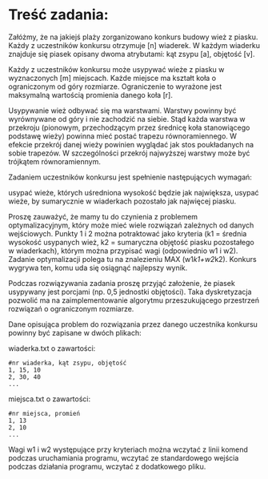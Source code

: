 # Treść zadania:
Załóżmy, że na jakiejś plaży zorganizowano konkurs budowy wież z piasku. Każdy z uczestników konkursu otrzymuje [n] wiaderek. W każdym wiaderku znajduje się piasek opisany dwoma atrybutami: kąt zsypu [a], objętość [v].

Każdy z uczestników konkursu może usypywać wieże z piasku w wyznaczonych [m] miejscach. Każde miejsce ma kształt koła o ograniczonym od góry rozmiarze. Ograniczenie to wyrażone jest maksymalną wartością promienia danego koła [r].

Usypywanie wież odbywać się ma warstwami. Warstwy powinny być wyrównywane od góry i nie zachodzić na siebie. Stąd każda warstwa w przekroju (pionowym, przechodzącym przez średnicę koła stanowiącego podstawę wieży) powinna mieć postać trapezu równoramiennego. W efekcie przekrój danej wieży powinien wyglądać jak stos poukładanych na sobie trapezów. W szczególności przekrój najwyższej warstwy może być trójkątem równoramiennym.

Zadaniem uczestników konkursu jest spełnienie następujących wymagań:

usypać wieże, których uśredniona wysokość będzie jak największa,
usypać wieże, by sumarycznie w wiaderkach pozostało jak najwięcej piasku.

Proszę zauważyć, że mamy tu do czynienia z problemem optymalizacyjnym, który może mieć wiele rozwiązań zależnych od danych wejściowych. Punkty 1 i 2 można potraktować jako kryteria (k1 = średnia wysokość usypanych wież, k2 = sumaryczna objętość piasku pozostałego w wiaderkach), którym można przypisać wagi (odpowiednio w1 i w2). Zadanie optymalizacji polega tu na znalezieniu MAX (w1*k1+w2*k2). Konkurs wygrywa ten, komu uda się osiągnąć najlepszy wynik.

Podczas rozwiązywania zadania proszę przyjąć założenie, że piasek usypywany jest porcjami (np. 0,5 jednostki objętości). Taka dyskretyzacja pozwolić ma na zaimplementowanie algorytmu przeszukującego przestrzeń rozwiązań o ograniczonym rozmiarze.

Dane opisująca problem do rozwiązania przez danego uczestnika konkursu powinny być zapisane w dwóch plikach:  

wiaderka.txt o zawartości:

    #nr wiaderka, kąt zsypu, objętość
    1, 15, 10
    2, 30, 40
    ...

miejsca.txt o zawartości:

    #nr miejsca, promień
    1, 13
    2, 10
    ...

Wagi w1 i w2 występujące przy kryteriach można wczytać z linii komend podczas uruchamiania programu, wczytać ze standardowego wejścia podczas działania programu, wczytać z dodatkowego pliku.
